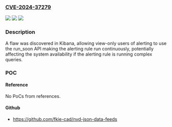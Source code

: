 ### [CVE-2024-37279](https://cve.mitre.org/cgi-bin/cvename.cgi?name=CVE-2024-37279)
![](https://img.shields.io/static/v1?label=Product&message=Kibana&color=blue)
![](https://img.shields.io/static/v1?label=Version&message=8.6.3%3C%3D%208.13.4%20&color=brighgreen)
![](https://img.shields.io/static/v1?label=Vulnerability&message=n%2Fa&color=brighgreen)

### Description

A flaw was discovered in Kibana, allowing view-only users of alerting to use the run_soon API making the alerting rule run continuously, potentially affecting the system availability if the alerting rule is running complex queries.

### POC

#### Reference
No PoCs from references.

#### Github
- https://github.com/fkie-cad/nvd-json-data-feeds

